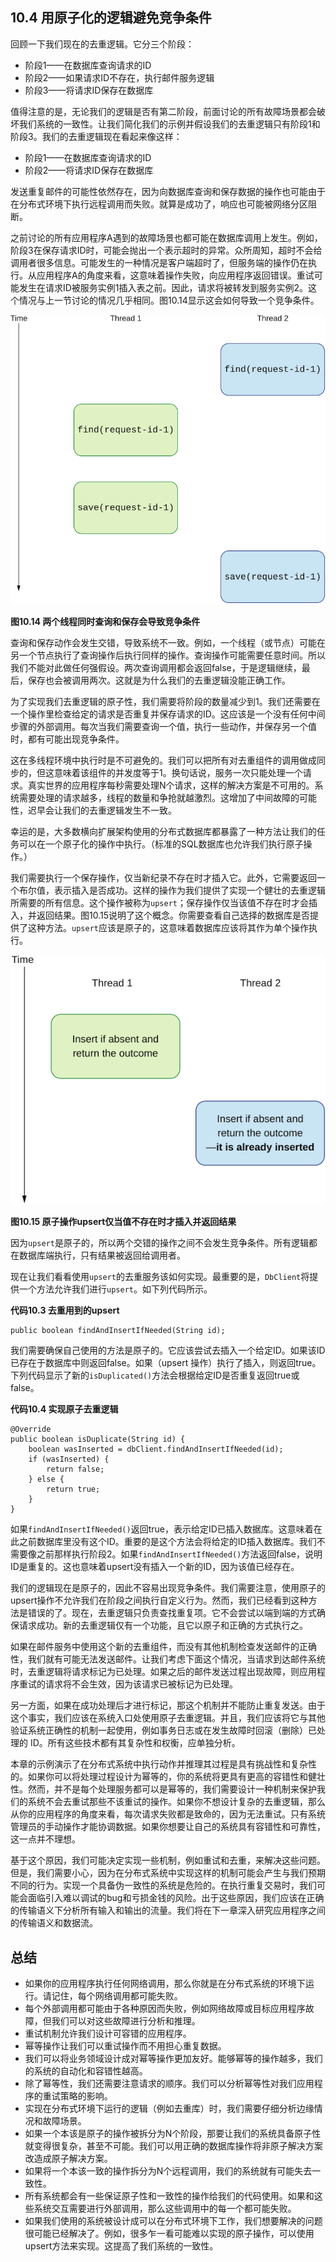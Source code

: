 ## 10.4 用原子化的逻辑避免竞争条件

回顾一下我们现在的去重逻辑。它分三个阶段：

* 阶段1——在数据库查询请求的ID
* 阶段2——如果请求ID不存在，执行邮件服务逻辑
* 阶段3——将请求ID保存在数据库

值得注意的是，无论我们的逻辑是否有第二阶段，前面讨论的所有故障场景都会破坏我们系统的一致性。让我们简化我们的示例并假设我们的去重逻辑只有阶段1和阶段3。我们的去重逻辑现在看起来像这样：

* 阶段1——在数据库查询请求的ID
* 阶段2——将请求ID保存在数据库

发送重复邮件的可能性依然存在，因为向数据库查询和保存数据的操作也可能由于在分布式环境下执行远程调用而失败。就算是成功了，响应也可能被网络分区阻断。

之前讨论的所有应用程序A遇到的故障场景也都可能在数据库调用上发生。例如，阶段3在保存请求ID时，可能会抛出一个表示超时的异常。众所周知，超时不会给调用者很多信息。可能发生的一种情况是客户端超时了，但服务端的操作仍在执行。从应用程序A的角度来看，这意味着操作失败，向应用程序返回错误。重试可能发生在请求ID被服务实例1插入表之前。因此，请求将被转发到服务实例2。这个情况与上一节讨论的情况几乎相同。图10.14显示这会如何导致一个竞争条件。

![10.14](10-14.svg)

**图10.14 两个线程同时查询和保存会导致竞争条件**

查询和保存动作会发生交错，导致系统不一致。例如，一个线程（或节点）可能在另一个节点执行了查询操作后执行同样的操作。查询操作可能需要任意时间。所以我们不能对此做任何强假设。两次查询调用都会返回false，于是逻辑继续，最后，保存也会被调用两次。这就是为什么我们的去重逻辑没能正确工作。

为了实现我们去重逻辑的原子性，我们需要将阶段的数量减少到1。我们还需要在一个操作里检查给定的请求是否重复并保存请求的ID。这应该是一个没有任何中间步骤的外部调用。每次当我们需要查询一个值，执行一些动作，并保存另一个值时，都有可能出现竞争条件。

这在多线程环境中执行时是不可避免的。我们可以把所有对去重组件的调用做成同步的，但这意味着该组件的并发度等于1。换句话说，服务一次只能处理一个请求。真实世界的应用程序每秒需要处理N个请求，这样的解决方案是不可用的。系统需要处理的请求越多，线程的数量和争抢就越激烈。这增加了中间故障的可能性，迟早会让我们的去重逻辑发生不一致。

幸运的是，大多数横向扩展架构使用的分布式数据库都暴露了一种方法让我们的任务可以在一个原子化的操作中执行。（标准的SQL数据库也允许我们执行原子操作。）

我们需要执行一个保存操作，仅当新纪录不存在时才插入它。此外，它需要返回一个布尔值，表示插入是否成功。这样的操作为我们提供了实现一个健壮的去重逻辑所需要的所有信息。这个操作被称为`upsert`；保存操作仅当该值不存在时才会插入，并返回结果。图10.15说明了这个概念。你需要查看自己选择的数据库是否提供了这种方法。`upsert`应该是原子的，这意味着数据库应该将其作为单个操作执行。

![10.15](10-15.svg)

**图10.15 原子操作upsert仅当值不存在时才插入并返回结果**

因为`upsert`是原子的，所以两个交错的操作之间不会发生竞争条件。所有逻辑都在数据库端执行，只有结果被返回给调用者。

现在让我们看看使用`upsert`的去重服务该如何实现。最重要的是，`DbClient`将提供一个方法允许我们进行`upsert`。如下列代码所示。

**代码10.3 去重用到的upsert**
```
public boolean findAndInsertIfNeeded(String id);
```

我们需要确保自己使用的方法是原子的。它应该尝试去插入一个给定ID。如果该ID已存在于数据库中则返回false。如果（upsert 操作）执行了插入，则返回true。下列代码显示了新的`isDuplicated()`方法会根据给定ID是否重复返回true或false。

**代码10.4 实现原子去重逻辑**
```
@Override
public boolean isDuplicate(String id) {
    boolean wasInserted = dbClient.findAndInsertIfNeeded(id);
    if (wasInserted) {
        return false;
    } else {
        return true;
    }
}
```

如果`findAndInsertIfNeeded()`返回true，表示给定ID已插入数据库。这意味着在此之前数据库里没有这个ID。重要的是这个方法会将给定的ID插入数据库。我们不需要像之前那样执行阶段2。如果`findAndInsertIfNeeded()`方法返回false，说明ID是重复的。这也意味着upsert没有插入一个新的ID，因为该值已经存在。

我们的逻辑现在是原子的，因此不容易出现竞争条件。我们需要注意，使用原子的upsert操作不允许我们在阶段之间执行自定义行为。然而，我们已经看到这种方法是错误的了。现在，去重逻辑只负责查找重复项。它不会尝试以端到端的方式确保请求成功。新的去重逻辑仅有一个功能，且它以原子和正确的方式执行之。

如果在邮件服务中使用这个新的去重组件，而没有其他机制检查发送邮件的正确性，我们就有可能无法发送邮件。让我们考虑下面这个情况，当请求到达邮件系统时，去重逻辑将请求标记为已处理。如果之后的邮件发送过程出现故障，则应用程序重试的请求将不会生效，因为该请求已被标记为已处理。

另一方面，如果在成功处理后才进行标记，那这个机制并不能防止重复发送。由于这个事实，我们应该在系统入口处使用原子去重逻辑。并且，我们应该将它与其他验证系统正确性的机制一起使用，例如事务日志或在发生故障时回滚（删除）已处理的 ID。所有这些技术都有其复杂性和权衡，应单独分析。

本章的示例演示了在分布式系统中执行动作并推理其过程是具有挑战性和复杂性的。如果你可以将处理过程设计为幂等的，你的系统将更具有更高的容错性和健壮性。然而，并不是每个处理服务都可以是幂等的，我们需要设计一种机制来保护我们的系统不会去重试那些不该重试的操作。如果你不想设计复杂的去重逻辑，那么从你的应用程序的角度来看，每次请求失败都是致命的，因为无法重试。只有系统管理员的手动操作才能协调数据。如果你想要让自己的系统具有容错性和可靠性，这一点并不理想。

基于这个原因，我们可能决定实现一些机制，例如重试和去重，来解决这些问题。但是，我们需要小心，因为在分布式系统中实现这样的机制可能会产生与我们预期不同的行为。实现一个具备伪一致性的系统是危险的。在执行重复交易时，我们可能会面临引入难以调试的bug和亏损金钱的风险。出于这些原因，我们应该在正确的传输语义下分析所有输入和输出的流量。我们将在下一章深入研究应用程序之间的传输语义和数据流。


## 总结

* 如果你的应用程序执行任何网络调用，那么你就是在分布式系统的环境下运行。请记住，每个网络调用都可能失败。
* 每个外部调用都可能由于各种原因而失败，例如网络故障或目标应用程序故障，但我们可以对这些故障进行分析和推理。
* 重试机制允许我们设计可容错的应用程序。
* 幂等操作让我们可以重试操作而不用担心重复数据。
* 我们可以将业务领域设计成对幂等操作更加友好。能够幂等的操作越多，我们的系统的自动化和容错性越高。
* 除了幂等性，我们还需要注意请求的顺序。我们可以分析幂等性对我们应用程序的重试策略的影响。
* 实现在分布式环境下运行的逻辑（例如去重库）时，我们需要仔细分析边缘情况和故障场景。
* 如果一个本该是原子的操作被拆分为N个阶段，那要让我们的系统具备原子性就变得很复杂，甚至不可能。我们可以用正确的数据库操作将非原子解决方案改造成原子解决方案。
* 如果将一个本该一致的操作拆分为N个远程调用，我们的系统就有可能失去一致性。
* 所有系统都会有一些保证原子性和一致性的操作给我们的代码使用。如果和这些系统交互需要进行外部调用，那么这些调用中的每一个都可能失败。
* 如果我们使用的系统被设计成可以在分布式环境下工作，我们想要解决的问题很可能已经解决了。例如，很多乍一看可能难以实现的原子操作，可以使用upsert方法来实现。这提高了我们系统的一致性。